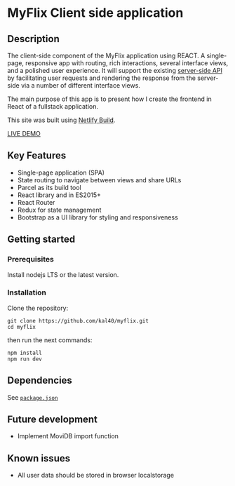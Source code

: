# MyFlix Client side application

## Description

The client-side component of the MyFlix application using REACT. A single-page, responsive app with routing, rich interactions, several interface views, and a polished user experience. It will support the existing [server-side API](https://myflixapi.smartcoder.dev/) by facilitating user requests and rendering the response from the server-side via a number of different interface views.

The main purpose of this app is to present how I create the frontend in React of a fullstack application.

This site was built using [Netlify Build](https://www.netlify.com/products/build/).

[LIVE DEMO](https://myflix.smartcoder.dev/)

## Key Features

- Single-page application (SPA)
- State routing to navigate between views and share URLs
- Parcel as its build tool
- React library and in ES2015+
- React Router
- Redux for state management
- Bootstrap as a UI library for styling and responsiveness

## Getting started

### Prerequisites

Install nodejs LTS or the latest version.

### Installation

Clone the repository:

```shell
git clone https://github.com/kal40/myflix.git
cd myflix
```

then run the next commands:

```shell
npm install
npm run dev
```

## Dependencies

See [`package.json`](https://raw.githubusercontent.com/kal40/myflix/master/package.json)

## Future development

- Implement MoviDB import function

## Known issues

- All user data should be stored in browser localstorage

